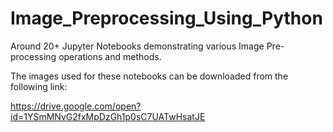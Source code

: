 # Image_Preprocessing_Using_Python
Around 20+ Jupyter Notebooks demonstrating various Image Pre-processing operations and methods.

The images used for these notebooks can be downloaded from the following link:


https://drive.google.com/open?id=1YSmMNvG2fxMpDzGh1p0sC7UATwHsatJE
